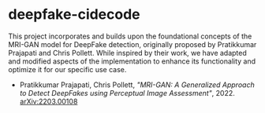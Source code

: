 # deepfake-cidecode

This project incorporates and builds upon the foundational concepts of the MRI-GAN model for DeepFake detection, originally proposed by Pratikkumar Prajapati and Chris Pollett. While inspired by their work, we have adapted and modified aspects of the implementation to enhance its functionality and optimize it for our specific use case.

- Pratikkumar Prajapati, Chris Pollett, *"MRI-GAN: A Generalized Approach to Detect DeepFakes using Perceptual Image Assessment"*, 2022. [arXiv:2203.00108](https://arxiv.org/abs/2203.00108)
